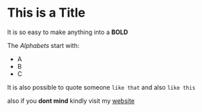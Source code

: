 # This is a Title

It is so easy to make anything into a **BOLD**

The *Alphabets* start with:

* A
* B
* C

It is also possible to quote someone `like that` and also `like this` 

also if you **dont mind** kindly visit my [website](www.mkn2026.com)
